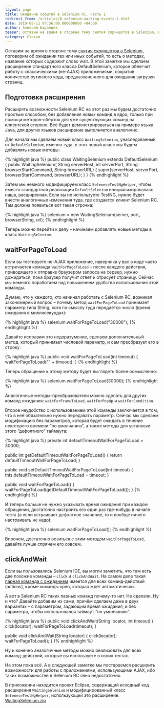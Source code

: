 ```yaml
---
layout: page
title: Ожидание событий в Selenium RC, часть 1
redirect_from: /articles/8-selenium-waiting-events-1.html
date: 2010-08-11 07:56:00.000000000 +04:00
author: Алексей Баранцев
teaser: Оставим на время в стороне тему снятия скриншотов в Selenium, поговорим об ожидании тех или иных событий, то есть о методах, название которых содержит слово wait. В этой заметке мы сделаем расширение стандартного класса DefaultSelenium, которое облегчит работу с классическими (не-AJAX) приложениями, сократив количество рутинного кода, предназначенного для ожидания загрузки страниц
category: Статьи
---
```

Оставим на время в стороне тему [снятия скриншотов в Selenium](/articles/9-selenium-remote-screenshots), поговорим об ожидании тех или иных событий, то есть о методах, название которых содержит слово wait. В этой заметке мы сделаем расширение стандартного класса DefaultSelenium, которое облегчит работу с классическими (не-AJAX) приложениями, сократив количество рутинного кода, предназначенного для ожидания загрузки страниц.

## Подготовка расширения

Расширять возможности Selenium RC на этот раз мы будем достаточно простым способом, без добавления новых команд в ядро, только при помощи методов-обёрток для уже существующих команд на клиентской стороне. Всё будет демонстрироваться на примере языка Java, для других языков расширение выполняется аналогично.

Для начала мы сделаем новый класс `WaitingSelenium`, унаследованный от `DefaultSelenium`, именно туда, в этот новый класс мы будем добавлять новые методы:

{% highlight java %}
public class WaitingSelenium extends DefaultSelenium {
  public  WaitingSelenium(
    String serverHost, int serverPort, String browserStartCommand,  String browserURL)
  {
    super(serverHost, serverPort,  browserStartCommand, browserURL);
  }
}
{% endhighlight %}

Затем мы немного модифицируем класс `SeleneseTestNgHelper`, чтобы вместо стандартной реализации `DefaultSelenium` инициализировалась наша, расширенная. Если вы не используете TestNG, нужно будет внести аналогичные изменения туда, где создается клиент Selenium RC. Там должна появиться вот такая строчка:

{% highlight java %}
selenium = new WaitingSelenium(server, port, browserString, url);
{% endhighlight %}

Теперь можно перейти к делу – начинаем добавлять новые методы в класс `WaitingSelenium`.

## waitForPageToLoad
 
Если вы тестируете не-AJAX приложение, наверняка у вас в коде часто встречается команда `waitForPageToLoad` – после каждого действия, приводящего к отправке браузером запроса на сервер, нужно дожидаться, пока браузер получит ответ и отрисует страницу. Сейчас мы немного поработаем над повышением удобства использования этой команды.

Думаю, что у каждого, кто начинал работать с Selenium RC, возникал закономерный вопрос – почему метод `waitForPageToLoad` принимает параметр типа String, хотя по смыслу туда передаётся число (время ожидания в миллисекундах):

{% highlight java %}
selenium.waitForPageToLoad("30000");
{% endhighlight %}

Давайте исправим это недоразумение, сделаем дополнительный метод, который принимает числовой параметр, и сам преобразует его в строку:

{% highlight java %}
public void waitForPageToLoad(int timeout) {
  waitForPageToLoad("" +  timeout);
}
{% endhighlight %}

Теперь обращение к этому методу будет выглядеть более осмысленно:

{% highlight java %}
selenium.waitForPageToLoad(30000);
{% endhighlight %}

Аналогичные методы-преобразователи можно сделать для других команд ожидания: `waitForFrameToLoad`, `waitForPopUp` и `waitForCondition`.

Второе неудобство с использованием этой команды заключается в том, что в неё обязательно нужно передавать параметр. Сейчас мы сделаем модификацию без параметров, которая будет ожидать в течение некоторого времени “по умолчанию”, а также методы для установки этого “дефолтного” таймаута:

{% highlight java %}
private int defaultTimeoutWaitForPageToLoad = 30000;

public int getDefaultTimeoutWaitForPageToLoad() {
  return  defaultTimeoutWaitForPageToLoad;
}

public void setDefaultTimeoutWaitForPageToLoad(int timeout) {
  this.defaultTimeoutWaitForPageToLoad = timeout;
}

public void waitForPageToLoad() {
  waitForPageToLoad(getDefaultTimeoutWaitForPageToLoad());
}
{% endhighlight %}

И теперь больше не нужно указывать время ожидания при каждом обращении, достаточно настроить его один раз где-нибудь в начале теста (а если устраивает дефолтное значение, то и вообще ничего настраивать не надо):

{% highlight java %}
selenium.waitForPageToLoad();
{% endhighlight %}

Впрочем, достаточно возиться с этим методом `waitForPageToLoad`, давайте лучше спрячем его совсем.


## clickAndWait
 
Если вы пользовались Selenium IDE, вы могли заметить, что там есть две похожие команды – `click` и `clickAndWait`. На самом деле такая [парная команда с ожиданием](http://seleniumhq.org/docs/04_selenese_commands.html#the-andwait-commands) имеется для всех команд-действий (actions), кроме команды open, которая ждёт автоматически.

А вот в Selenium RC таких парных команд почему-то нет. Не сделали. Ну и что? Давайте добавим их сами, причём сделаем даже в двух вариантах – с параметром, задающим время ожидания, и без параметра, чтобы использовался таймаут “по умолчанию”.

{% highlight java %}
public void clickAndWait(String locator, int timeout) {
  click(locator);
  waitForPageToLoad(timeout);
}

public void clickAndWait(String locator) {
  click(locator);
  waitForPageToLoad();
}
{% endhighlight %}

Ну и конечно аналогичные методы можно реализовать для всех команд-действий, которые вы используете в своих тестах.

На этом пока всё. А в следующей заметке мы постараемся расширить возможности для работы с приложениями, использующими AJAX, ибо таких возможностей в Selenium RC явно недостаточно.

В приложении находится проект Eclipse, содержащий исходный код расширения `WaitingSelenium` и модифицированный класс `SeleneseTestNgHelper`, использующий это расширение: [WaitingSelenium.zip](http://software-testing.ru/files/library/barancev/waiting_selenium/WaitingSelenium.zip)
